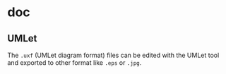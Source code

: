 doc
===

UMLet
---
The `.uxf` (UMLet diagram format) files can be edited with the UMLet tool and exported to other format like `.eps` or `.jpg`.
